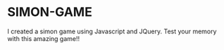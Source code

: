 # SIMON-GAME
I created a simon game using Javascript and JQuery. Test your memory with this amazing game!!
